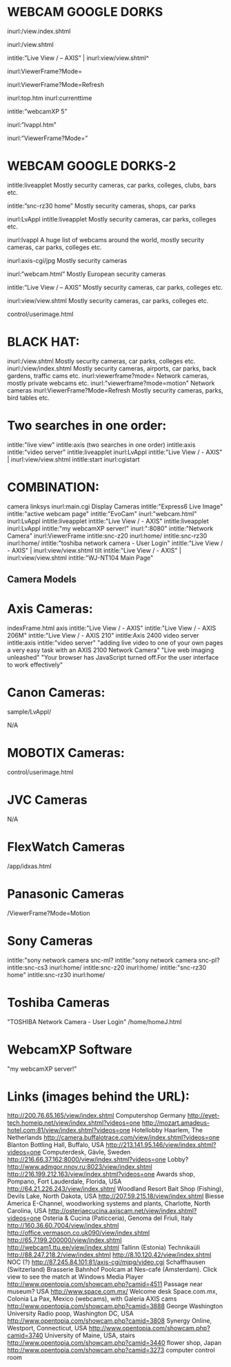 # WEBCAM GOOGLE DORKS
 
inurl:/view.index.shtml
 
inurl:/view.shtml
 
intitle:”Live View / – AXIS” | inurl:view/view.shtml^
 
inurl:ViewerFrame?Mode=
 
inurl:ViewerFrame?Mode=Refresh

inurl:top.htm inurl:currenttime

intitle:”webcamXP 5”

inurl:”lvappl.htm”

inurl:”ViewerFrame?Mode=”

# WEBCAM GOOGLE DORKS-2

intitle:liveapplet Mostly security cameras, car parks, colleges, clubs, bars etc.

intitle:”snc-rz30 home” Mostly security cameras, shops, car parks

inurl:LvAppl intitle:liveapplet Mostly security cameras, car parks, colleges etc.

inurl:lvappl A huge list of webcams around the world, mostly security cameras, car parks, colleges
etc.

inurl:axis-cgi/jpg Mostly security cameras

inurl:”webcam.html” Mostly European security cameras

intitle:”Live View / – AXIS” Mostly security cameras, car parks, colleges etc.

inurl:view/view.shtml Mostly security cameras, car parks, colleges etc.

control/userimage.html

# BLACK HAT:
 
inurl:/view.shtml Mostly security cameras, car parks, colleges etc.
inurl:/view/index.shtml Mostly security cameras, airports, car parks, back gardens, traffic cams etc.
inurl:viewerframe?mode= Network cameras, mostly private webcams etc.
inurl:"viewerframe?mode=motion" Network cameras
inurl:ViewerFrame?Mode=Refresh Mostly security cameras, parks, bird tables etc.

# Two searches in one order:

intitle:"live view" intitle:axis (two searches in one order)
intitle:axis intitle:"video server"
intitle:liveapplet inurl:LvAppl
intitle:"Live View / - AXIS" | inurl:view/view.shtml
intitle:start inurl:cgistart

# COMBINATION:

camera linksys inurl:main.cgi
Display Cameras intitle:"Express6 Live Image"
intitle:"active webcam page"
intitle:"EvoCam" inurl:"webcam.html"
inurl:LvAppl intitle:liveapplet
intitle:"Live View / - AXIS"
intitle:liveapplet inurl:LvAppl
intitle:"my webcamXP server!" inurl:":8080"
intitle:"Network Camera" inurl:ViewerFrame
intitle:snc-z20 inurl:home/
intitle:snc-rz30 inurl:home/
intitle:"toshiba network camera - User Login"
intitle:"Live View / - AXIS" | inurl:view/view.shtml
tilt intitle:"Live View / - AXIS" | inurl:view/view.shtml
intitle:"WJ-NT104 Main Page"


## Camera Models

# Axis Cameras:

indexFrame.html axis
intitle:"Live View / - AXIS"
intitle:"Live View / - AXIS 206M"
intitle:"Live View / - AXIS 210"
intitle:Axis 2400 video server
intitle:axis intitle:"video server"
"adding live video to one of your own pages a very easy task with an AXIS 2100 Network Camera"
"Live web imaging unleashed"
"Your browser has JavaScript turned off.For the user interface to work effectively"

# Canon Cameras:

sample/LvAppl/

N/A

# MOBOTIX Cameras:

control/userimage.html

# JVC Cameras

N/A

# FlexWatch Cameras

/app/idxas.html

# Panasonic Cameras

/ViewerFrame?Mode=Motion

# Sony Cameras

intitle:"sony network camera snc-ml?
intitle:"sony network camera snc-pl?
intitle:snc-cs3 inurl:home/
intitle:snc-z20 inurl:home/
intitle:"snc-rz30 home"
intitle:snc-rz30 inurl:home/
 
 # Toshiba Cameras

"TOSHIBA Network Camera - User Login"
/home/homeJ.html
 
 # WebcamXP Software

"my webcamXP server!"

# Links (images behind the URL):
 
http://200.76.65.165/view/index.shtml Computershop Germany
http://eyet-tech.homeip.net/view/index.shtml?videos=one
http://mozart.amadeus-hotel.com:81/view/index.shtml?videos=one Hotellobby Haarlem, The Netherlands
http://camera.buffalotrace.com/view/index.shtml?videos=one Blanton Bottling Hall, Buffalo, USA
http://213.141.95.146/view/index.shtml?videos=one Computerdesk, Gävle, Sweden
http://216.66.37.162:8000/view/index.shtml?videos=one Lobby?
http://www.admgor.nnov.ru:8023/view/index.shtml
http://216.199.212.163/view/index.shtml?videos=one Awards shop, Pompano, Fort Lauderdale, Florida, USA
http://64.21.226.243/view/index.shtml Woodland Resort Bait Shop (Fishing), Devils Lake, North Dakota, USA
http://207.59.215.18/view/index.shtml Biesse America E-Channel, woodworking systems and plants, Charlotte, North Carolina, USA
http://osteriaecucina.axiscam.net/view/index.shtml?videos=one Osteria & Cucina (Paticceria), Genoma del Friuli, Italy
http://160.36.60.7004/view/index.shtml
http://office.vermason.co.uk090/view/index.shtml
http://65.7.199.200000/view/index.shtml
http://webcam1.ttu.ee/view/index.shtml Tallinn (Estonia) Technikaüli
http://88.247.218.2/view/index.shtml
http://8.10.120.42/view/index.shtml NOC (?)
http://87.245.84.101:81/axis-cgi/mjpg/video.cgi Schaffhausen (Switzerland) Brasserie Bahnhof
Poolcam at Nes-café (Amsterdam). Click view to see the match at Windows Media Player
http://www.opentopia.com/showcam.php?camid=4511 Passage near museum? USA
http://www.space.com.mx/ Welcome desk Space.com.mx, Colonia La Pax, Mexico (webcams), with Galeria AXIS cams
http://www.opentopia.com/showcam.php?camid=3888 George Washington University Radio poop, Washington DC, USA
http://www.opentopia.com/showcam.php?camid=3808 Synergy Online, Westport, Connecticut, USA
http://www.opentopia.com/showcam.php?camid=3740 University of Maine, USA, stairs
http://www.opentopia.com/showcam.php?camid=3440 flower shop, Japan
http://www.opentopia.com/showcam.php?camid=3273 computer control room
 
 
